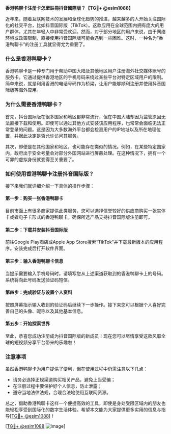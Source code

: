 **香港鸭聊卡注册卡怎麽註冊抖音國際版？【TG💪+ @esim1088】**

近年来，随着互联网技术的发展和全球化趋势的推进，越来越多的人开始关注国际化的社交平台，比如抖音国际版（TikTok）。这款应用在全球范围内拥有庞大的用户群体，尤其在年轻人中非常受欢迎。然而，对于部分地区的用户来说，由于网络环境或政策限制，直接使用抖音国际版可能会遇到一些困难。这时，一种名为“香港鸭聊卡”的注册工具就显得尤为重要了。

### 什么是香港鸭聊卡？

香港鸭聊卡是一种专门用于帮助中国大陆及其他地区用户注册海外社交媒体账号的服务卡。它通过提供香港地区的手机号码来绕过某些平台对特定区域用户的限制。简单来说，就是利用香港的电话号码作为桥梁，让用户能够顺利注册并使用抖音国际版等海外应用。

### 为什么需要香港鸭聊卡？

首先，抖音国际版在很多国家和地区都非常流行，但在中国大陆却因为监管原因无法直接下载和使用。即使可以通过其他方式安装该应用程序，也常常会面临无法正常登录的问题。这是因为大多数海外平台都会检测用户的IP地址以及所在地理位置，并据此决定是否允许访问其服务。

其次，即便是在其他国家和地区，也可能存在类似的情况。例如，在某些特定国家内，政府出于安全考量会对部分外国网站进行屏蔽处理。在这种情况下，拥有一个可靠的虚拟身份就变得至关重要了。

### 如何使用香港鸭聊卡注册抖音国际版？

接下来我们就详细介绍一下具体的操作步骤：

#### 第一步：购买一张香港鸭聊卡

目前市面上有很多商家提供此类服务，您可以选择信誉较好的供应商购买一张实体卡或者电子卡形式的香港鸭聊卡。确保所选产品支持抖音国际版注册即可。

#### 第二步：下载并安装抖音国际版

前往Google Play商店或Apple App Store搜索“TikTok”并下载最新版本的应用程序。安装完成后打开软件界面。

#### 第三步：输入香港鸭聊卡信息

当提示需要输入手机号码时，请填写您从上述渠道获取到的香港鸭聊卡上的号码。系统将向此号码发送验证码短信。

#### 第四步：完成验证与设置个人资料

按照屏幕指示输入收到的验证码后继续下一步操作。接下来您可以根据个人喜好完善自己的头像、昵称以及其他基本信息。

#### 第五步：开始探索世界

至此，恭喜您成功注册成为抖音国际版的新成员！现在您可以尽情享受这款风靡全球的短视频分享平台带来的乐趣啦！

### 注意事项

虽然香港鸭聊卡为用户提供了便利，但在使用过程中仍需注意以下几点：
- 请务必选择正规渠道购买相关产品，避免上当受骗；
- 在注册过程中要保护好个人信息，防止泄露；
- 遵守当地法律法规，合理合法地使用互联网资源。

总之，借助香港鸭聊卡这样一个便捷高效的工具，即使是身处受限区域内的朋友也能轻松享受到国际化的数字生活体验。希望本文能为大家提供更多实用的信息与指导[[TG💪+ @esim1088](https://t.me/s/esim1088)]！

[[TG💪+ @esim1088](https://t.me/s/esim1088) ![Image](https://i.postimg.cc/4NQfJmqS/Snipaste-2025-05-13-00-14-12.png)]
